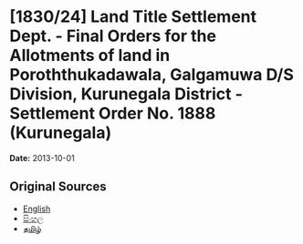 # [1830/24] Land Title Settlement Dept. - Final Orders for the Allotments of land in Poroththukadawala, Galgamuwa D/S Division, Kurunegala District - Settlement Order No. 1888 (Kurunegala)

**Date:** 2013-10-01

## Original Sources

- [English](https://documents.gov.lk/view/extra-gazettes/2013/10/1830-24_E.pdf)
- [සිංහල](https://documents.gov.lk/view/extra-gazettes/2013/10/1830-24_S.pdf)
- [தமிழ்](https://documents.gov.lk/view/extra-gazettes/2013/10/1830-24_T.pdf)
